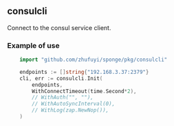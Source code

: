 ## consulcli

Connect to the consul service client.

### Example of use

```go
    import "github.com/zhufuyi/sponge/pkg/consulcli"

    endpoints := []string{"192.168.3.37:2379"}
    cli, err := consulcli.Init(
        endpoints,
        WithConnectTimeout(time.Second*2),
        // WithAuth("", ""),
        // WithAutoSyncInterval(0),
        // WithLog(zap.NewNop()),
    )
```
